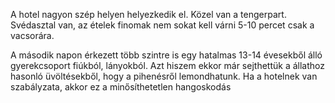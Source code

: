 
A hotel nagyon szép helyen helyezkedik el. Közel van a tengerpart.
Svédasztal van, az ételek finomak nem sokat kell várni 5-10 percet csak a vacsorára.

A második napon érkezett több szintre is egy hatalmas 13-14 évesekből álló gyerekcsoport fiúkból, lányokból. Azt hiszem ekkor már sejthettük a állathoz hasonló üvöltésekből, hogy a pihenésről lemondhatunk. Ha a hotelnek van szabályzata, akkor ez a minősíthetetlen hangoskodás